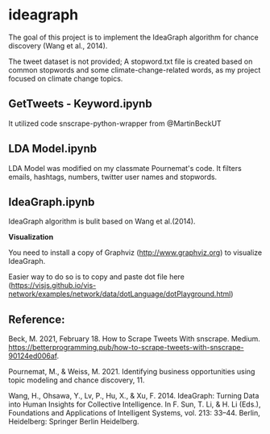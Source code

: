 # ideagraph

The goal of this project is to implement the IdeaGraph algorithm for chance discovery (Wang et al., 2014).

The tweet dataset is not provided;
A stopword.txt file is created based on common stopwords and some climate-change-related words, as my project focused on climate change topics.

## GetTweets - Keyword.ipynb
It utilized code snscrape-python-wrapper from @MartinBeckUT

## LDA Model.ipynb
LDA Model was modified on my classmate Pournemat's code.
It filters emails, hashtags, numbers, twitter user names and stopwords.

## IdeaGraph.ipynb
IdeaGraph algorithm is bulit based on Wang et al.(2014).

**Visualization**

You need to install a copy of Graphviz (http://www.graphviz.org) to visualize IdeaGraph.

Easier way to do so is to copy and paste dot file here (https://visjs.github.io/vis-network/examples/network/data/dotLanguage/dotPlayground.html)

## Reference:
Beck, M. 2021, February 18. How to Scrape Tweets With snscrape. Medium. https://betterprogramming.pub/how-to-scrape-tweets-with-snscrape-90124ed006af.

Pournemat, M., & Weiss, M. 2021. Identifying business opportunities using topic modeling and chance discovery, 11.

Wang, H., Ohsawa, Y., Lv, P., Hu, X., & Xu, F. 2014. IdeaGraph: Turning Data into Human Insights for Collective Intelligence. In F. Sun, T. Li, & H. Li (Eds.), Foundations and Applications of Intelligent Systems, vol. 213: 33–44. Berlin, Heidelberg: Springer Berlin Heidelberg.
